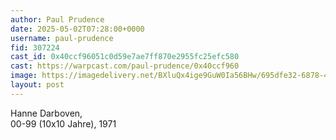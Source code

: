 ```yaml
---
author: Paul Prudence
date: 2025-05-02T07:28:00+0000
username: paul-prudence
fid: 307224
cast_id: 0x40ccf96051c0d59e7ae7ff870e2955fc25efc580
cast: https://warpcast.com/paul-prudence/0x40ccf960
image: https://imagedelivery.net/BXluQx4ige9GuW0Ia56BHw/695dfe32-6878-428e-9605-2fe2b2ceb900/original
layout: post
---
```

Hanne Darboven,  
00-99 (10x10 Jahre), 1971  

<img src='https://imagedelivery.net/BXluQx4ige9GuW0Ia56BHw/695dfe32-6878-428e-9605-2fe2b2ceb900/original' alt='' referrerpolicy='no-referrer'/>